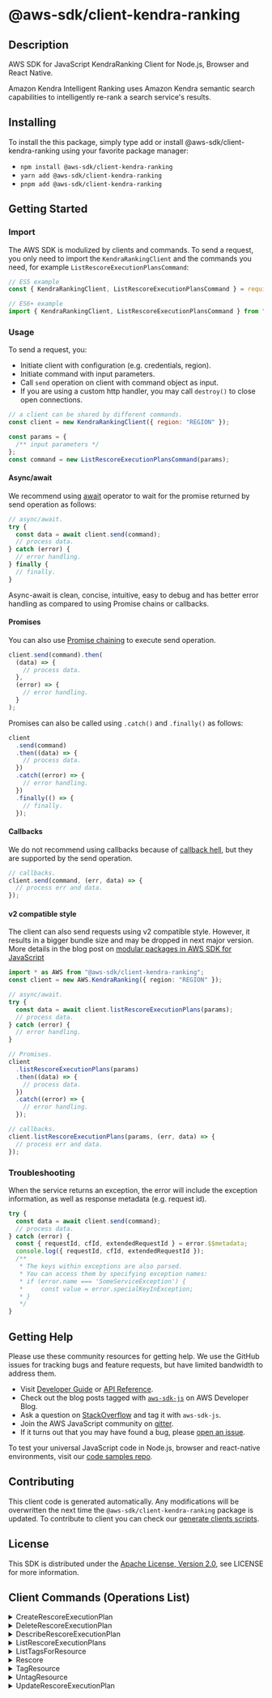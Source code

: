 <!-- generated file, do not edit directly -->

# @aws-sdk/client-kendra-ranking

## Description

AWS SDK for JavaScript KendraRanking Client for Node.js, Browser and React Native.

<p>Amazon Kendra Intelligent Ranking uses Amazon Kendra
semantic search capabilities to intelligently re-rank a search
service's results.</p>

## Installing

To install the this package, simply type add or install @aws-sdk/client-kendra-ranking
using your favorite package manager:

- `npm install @aws-sdk/client-kendra-ranking`
- `yarn add @aws-sdk/client-kendra-ranking`
- `pnpm add @aws-sdk/client-kendra-ranking`

## Getting Started

### Import

The AWS SDK is modulized by clients and commands.
To send a request, you only need to import the `KendraRankingClient` and
the commands you need, for example `ListRescoreExecutionPlansCommand`:

```js
// ES5 example
const { KendraRankingClient, ListRescoreExecutionPlansCommand } = require("@aws-sdk/client-kendra-ranking");
```

```ts
// ES6+ example
import { KendraRankingClient, ListRescoreExecutionPlansCommand } from "@aws-sdk/client-kendra-ranking";
```

### Usage

To send a request, you:

- Initiate client with configuration (e.g. credentials, region).
- Initiate command with input parameters.
- Call `send` operation on client with command object as input.
- If you are using a custom http handler, you may call `destroy()` to close open connections.

```js
// a client can be shared by different commands.
const client = new KendraRankingClient({ region: "REGION" });

const params = {
  /** input parameters */
};
const command = new ListRescoreExecutionPlansCommand(params);
```

#### Async/await

We recommend using [await](https://developer.mozilla.org/en-US/docs/Web/JavaScript/Reference/Operators/await)
operator to wait for the promise returned by send operation as follows:

```js
// async/await.
try {
  const data = await client.send(command);
  // process data.
} catch (error) {
  // error handling.
} finally {
  // finally.
}
```

Async-await is clean, concise, intuitive, easy to debug and has better error handling
as compared to using Promise chains or callbacks.

#### Promises

You can also use [Promise chaining](https://developer.mozilla.org/en-US/docs/Web/JavaScript/Guide/Using_promises#chaining)
to execute send operation.

```js
client.send(command).then(
  (data) => {
    // process data.
  },
  (error) => {
    // error handling.
  }
);
```

Promises can also be called using `.catch()` and `.finally()` as follows:

```js
client
  .send(command)
  .then((data) => {
    // process data.
  })
  .catch((error) => {
    // error handling.
  })
  .finally(() => {
    // finally.
  });
```

#### Callbacks

We do not recommend using callbacks because of [callback hell](http://callbackhell.com/),
but they are supported by the send operation.

```js
// callbacks.
client.send(command, (err, data) => {
  // process err and data.
});
```

#### v2 compatible style

The client can also send requests using v2 compatible style.
However, it results in a bigger bundle size and may be dropped in next major version. More details in the blog post
on [modular packages in AWS SDK for JavaScript](https://aws.amazon.com/blogs/developer/modular-packages-in-aws-sdk-for-javascript/)

```ts
import * as AWS from "@aws-sdk/client-kendra-ranking";
const client = new AWS.KendraRanking({ region: "REGION" });

// async/await.
try {
  const data = await client.listRescoreExecutionPlans(params);
  // process data.
} catch (error) {
  // error handling.
}

// Promises.
client
  .listRescoreExecutionPlans(params)
  .then((data) => {
    // process data.
  })
  .catch((error) => {
    // error handling.
  });

// callbacks.
client.listRescoreExecutionPlans(params, (err, data) => {
  // process err and data.
});
```

### Troubleshooting

When the service returns an exception, the error will include the exception information,
as well as response metadata (e.g. request id).

```js
try {
  const data = await client.send(command);
  // process data.
} catch (error) {
  const { requestId, cfId, extendedRequestId } = error.$$metadata;
  console.log({ requestId, cfId, extendedRequestId });
  /**
   * The keys within exceptions are also parsed.
   * You can access them by specifying exception names:
   * if (error.name === 'SomeServiceException') {
   *     const value = error.specialKeyInException;
   * }
   */
}
```

## Getting Help

Please use these community resources for getting help.
We use the GitHub issues for tracking bugs and feature requests, but have limited bandwidth to address them.

- Visit [Developer Guide](https://docs.aws.amazon.com/sdk-for-javascript/v3/developer-guide/welcome.html)
  or [API Reference](https://docs.aws.amazon.com/AWSJavaScriptSDK/v3/latest/index.html).
- Check out the blog posts tagged with [`aws-sdk-js`](https://aws.amazon.com/blogs/developer/tag/aws-sdk-js/)
  on AWS Developer Blog.
- Ask a question on [StackOverflow](https://stackoverflow.com/questions/tagged/aws-sdk-js) and tag it with `aws-sdk-js`.
- Join the AWS JavaScript community on [gitter](https://gitter.im/aws/aws-sdk-js-v3).
- If it turns out that you may have found a bug, please [open an issue](https://github.com/aws/aws-sdk-js-v3/issues/new/choose).

To test your universal JavaScript code in Node.js, browser and react-native environments,
visit our [code samples repo](https://github.com/aws-samples/aws-sdk-js-tests).

## Contributing

This client code is generated automatically. Any modifications will be overwritten the next time the `@aws-sdk/client-kendra-ranking` package is updated.
To contribute to client you can check our [generate clients scripts](https://github.com/aws/aws-sdk-js-v3/tree/main/scripts/generate-clients).

## License

This SDK is distributed under the
[Apache License, Version 2.0](http://www.apache.org/licenses/LICENSE-2.0),
see LICENSE for more information.

## Client Commands (Operations List)

<details>
<summary>
CreateRescoreExecutionPlan
</summary>

[Command API Reference](https://docs.aws.amazon.com/AWSJavaScriptSDK/v3/latest/clients/client-kendra-ranking/classes/createrescoreexecutionplancommand.html) / [Input](https://docs.aws.amazon.com/AWSJavaScriptSDK/v3/latest/clients/client-kendra-ranking/interfaces/createrescoreexecutionplancommandinput.html) / [Output](https://docs.aws.amazon.com/AWSJavaScriptSDK/v3/latest/clients/client-kendra-ranking/interfaces/createrescoreexecutionplancommandoutput.html)

</details>
<details>
<summary>
DeleteRescoreExecutionPlan
</summary>

[Command API Reference](https://docs.aws.amazon.com/AWSJavaScriptSDK/v3/latest/clients/client-kendra-ranking/classes/deleterescoreexecutionplancommand.html) / [Input](https://docs.aws.amazon.com/AWSJavaScriptSDK/v3/latest/clients/client-kendra-ranking/interfaces/deleterescoreexecutionplancommandinput.html) / [Output](https://docs.aws.amazon.com/AWSJavaScriptSDK/v3/latest/clients/client-kendra-ranking/interfaces/deleterescoreexecutionplancommandoutput.html)

</details>
<details>
<summary>
DescribeRescoreExecutionPlan
</summary>

[Command API Reference](https://docs.aws.amazon.com/AWSJavaScriptSDK/v3/latest/clients/client-kendra-ranking/classes/describerescoreexecutionplancommand.html) / [Input](https://docs.aws.amazon.com/AWSJavaScriptSDK/v3/latest/clients/client-kendra-ranking/interfaces/describerescoreexecutionplancommandinput.html) / [Output](https://docs.aws.amazon.com/AWSJavaScriptSDK/v3/latest/clients/client-kendra-ranking/interfaces/describerescoreexecutionplancommandoutput.html)

</details>
<details>
<summary>
ListRescoreExecutionPlans
</summary>

[Command API Reference](https://docs.aws.amazon.com/AWSJavaScriptSDK/v3/latest/clients/client-kendra-ranking/classes/listrescoreexecutionplanscommand.html) / [Input](https://docs.aws.amazon.com/AWSJavaScriptSDK/v3/latest/clients/client-kendra-ranking/interfaces/listrescoreexecutionplanscommandinput.html) / [Output](https://docs.aws.amazon.com/AWSJavaScriptSDK/v3/latest/clients/client-kendra-ranking/interfaces/listrescoreexecutionplanscommandoutput.html)

</details>
<details>
<summary>
ListTagsForResource
</summary>

[Command API Reference](https://docs.aws.amazon.com/AWSJavaScriptSDK/v3/latest/clients/client-kendra-ranking/classes/listtagsforresourcecommand.html) / [Input](https://docs.aws.amazon.com/AWSJavaScriptSDK/v3/latest/clients/client-kendra-ranking/interfaces/listtagsforresourcecommandinput.html) / [Output](https://docs.aws.amazon.com/AWSJavaScriptSDK/v3/latest/clients/client-kendra-ranking/interfaces/listtagsforresourcecommandoutput.html)

</details>
<details>
<summary>
Rescore
</summary>

[Command API Reference](https://docs.aws.amazon.com/AWSJavaScriptSDK/v3/latest/clients/client-kendra-ranking/classes/rescorecommand.html) / [Input](https://docs.aws.amazon.com/AWSJavaScriptSDK/v3/latest/clients/client-kendra-ranking/interfaces/rescorecommandinput.html) / [Output](https://docs.aws.amazon.com/AWSJavaScriptSDK/v3/latest/clients/client-kendra-ranking/interfaces/rescorecommandoutput.html)

</details>
<details>
<summary>
TagResource
</summary>

[Command API Reference](https://docs.aws.amazon.com/AWSJavaScriptSDK/v3/latest/clients/client-kendra-ranking/classes/tagresourcecommand.html) / [Input](https://docs.aws.amazon.com/AWSJavaScriptSDK/v3/latest/clients/client-kendra-ranking/interfaces/tagresourcecommandinput.html) / [Output](https://docs.aws.amazon.com/AWSJavaScriptSDK/v3/latest/clients/client-kendra-ranking/interfaces/tagresourcecommandoutput.html)

</details>
<details>
<summary>
UntagResource
</summary>

[Command API Reference](https://docs.aws.amazon.com/AWSJavaScriptSDK/v3/latest/clients/client-kendra-ranking/classes/untagresourcecommand.html) / [Input](https://docs.aws.amazon.com/AWSJavaScriptSDK/v3/latest/clients/client-kendra-ranking/interfaces/untagresourcecommandinput.html) / [Output](https://docs.aws.amazon.com/AWSJavaScriptSDK/v3/latest/clients/client-kendra-ranking/interfaces/untagresourcecommandoutput.html)

</details>
<details>
<summary>
UpdateRescoreExecutionPlan
</summary>

[Command API Reference](https://docs.aws.amazon.com/AWSJavaScriptSDK/v3/latest/clients/client-kendra-ranking/classes/updaterescoreexecutionplancommand.html) / [Input](https://docs.aws.amazon.com/AWSJavaScriptSDK/v3/latest/clients/client-kendra-ranking/interfaces/updaterescoreexecutionplancommandinput.html) / [Output](https://docs.aws.amazon.com/AWSJavaScriptSDK/v3/latest/clients/client-kendra-ranking/interfaces/updaterescoreexecutionplancommandoutput.html)

</details>
